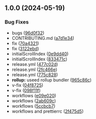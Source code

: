 ## 1.0.0 (2024-05-19)


### Bug Fixes

* bugs ([96d0f32](https://github.com/asdotdev/react-list/commit/96d0f322cb075122202dd7227809e42336afa66f))
* CONTRIBUTING.md ([a7d1e34](https://github.com/asdotdev/react-list/commit/a7d1e347f5833a7d5800748703d813699d2ef16b))
* fix ([70a4321](https://github.com/asdotdev/react-list/commit/70a43215cca7a2742cada40ea3915b79f0e1bf0c))
* fix ([3122ebd](https://github.com/asdotdev/react-list/commit/3122ebd821de1e71553a34f0baad436c66798782))
* initialScrollIndex ([0e9dd40](https://github.com/asdotdev/react-list/commit/0e9dd4044cd5120b18c26104918e775f0f7ae7c6))
* initialScrollIndex ([833471c](https://github.com/asdotdev/react-list/commit/833471c36b8463c495225fab4641f0131ba40287))
* release.yml ([477c02d](https://github.com/asdotdev/react-list/commit/477c02df230e64b1f41399f9e74377f6d69a816f))
* release.yml ([2fc466e](https://github.com/asdotdev/react-list/commit/2fc466ecbc33726fbeecc3cff07126ff61f59f61))
* release.yml ([775c828](https://github.com/asdotdev/react-list/commit/775c82858bc57dd8e515cd8e7f1c11c2f67baf7b))
* **rollup:** useed rollup bundler ([965c86c](https://github.com/asdotdev/react-list/commit/965c86c0c59fae28a601fee051fad9ff4ce487d6))
* v-fix ([04f8725](https://github.com/asdotdev/react-list/commit/04f872564ed6daec7d026ce5029687dbe63fff4a))
* v-fix ([098f11f](https://github.com/asdotdev/react-list/commit/098f11fcc02962c7a9a0f3e8121478847daffa20))
* workflows ([e09e020](https://github.com/asdotdev/react-list/commit/e09e0205fd6c4d9a646691f01bda6270db707b58))
* workflows ([2ab609c](https://github.com/asdotdev/react-list/commit/2ab609c803a48514787553c960323c59c1425b7d))
* workflows ([5ccbcb7](https://github.com/asdotdev/react-list/commit/5ccbcb73bc46e05985e029d6f3487aef6a08f47a))
* workflows and prettierrc ([2f475d5](https://github.com/asdotdev/react-list/commit/2f475d55a9832f0f81ae51224a6871d631786031))



